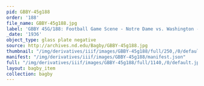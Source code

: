 ```yaml
---
pid: GBBY-45g188
order: '188'
file_name: GBBY-45g188.jpg
label: 'GBBY 45G/188: Football Game Scene - Notre Dame vs. Washington - 1936'
_date: '1936'
object_type: glass plate negative
source: http://archives.nd.edu/Bagby/GBBY-45g188.jpg
thumbnail: "/img/derivatives/iiif/images/GBBY-45g188/full/250,/0/default.jpg"
manifest: "/img/derivatives/iiif/images/GBBY-45g188/manifest.json"
full: "/img/derivatives/iiif/images/GBBY-45g188/full/1140,/0/default.jpg"
layout: bagby_item
collection: bagby
---
```

